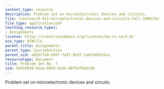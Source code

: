 ```yaml
---
content_type: resource
description: Problem set on microelectronic devices and circuits.
file: /courses/6-012-microelectronic-devices-and-circuits-fall-2009/5e550830b1ea00589a3e88fb4fb021d6_MIT6_012F09_assn07.pdf
file_type: application/pdf
learning_resource_types:
- Assignments
license: https://creativecommons.org/licenses/by-nc-sa/4.0/
ocw_type: OCWFile
parent_title: Assignments
parent_type: CourseSection
parent_uid: a93377e0-e95f-7a5f-8e5f-1a07e05635ce
resourcetype: Document
title: Problem Set No. 7
uid: 5e550830-b1ea-0058-9a3e-88fb4fb021d6
---
```

Problem set on microelectronic devices and circuits.